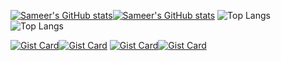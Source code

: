 [![Sameer's GitHub stats](https://github-readme-stats.vercel.app/api?username=dampdigits&show=reviews,discussions_started,discussions_answered,prs_merged,prs_merged_percentage,issues,contribs&rank_icon=github&show_icons=true&hide=reviews,discussions_answered,prs,prs_merged&theme=radical&bg_color=00000000#gh-dark-mode-only)](https://github.com/anuraghazra/github-readme-stats#gh-dark-mode-only)[![Sameer's GitHub stats](https://github-readme-stats.vercel.app/api?username=dampdigits&show=reviews,discussions_started,discussions_answered,prs_merged,prs_merged_percentage,issues,contribs&rank_icon=github&show_icons=true&hide=reviews,discussions_answered,prs,prs_merged&theme=buefy&bg_color=00000000#gh-light-mode-only)](https://github.com/anuraghazra/github-readme-stats#gh-light-mode-only)
![Top Langs](https://github-readme-stats.vercel.app/api/top-langs/?username=dampdigits&layout=compact&langs_count=20&size_weight=0.4&theme=radical&bg_color=00000000#gh-dark-mode-only)
![Top Langs](https://github-readme-stats.vercel.app/api/top-langs/?username=dampdigits&layout=compact&langs_count=20&size_weight=0.4&theme=buefy&bg_color=00000000#gh-dark-mode-only)

[![Gist Card](https://github-readme-stats.vercel.app/api/gist?id=a1fbcf15c46dbe639f69930038ca43d3&theme=radical&bg_color=00000000#gh-dark-mode-only)](https://gist.github.com/dampdigits/a1fbcf15c46dbe639f69930038ca43d3)[![Gist Card](https://github-readme-stats.vercel.app/api/gist?id=a1fbcf15c46dbe639f69930038ca43d3&theme=buefy&bg_color=00000000#gh-dark-mode-only)](https://gist.github.com/dampdigits/a1fbcf15c46dbe639f69930038ca43d3)
[![Gist Card](https://github-readme-stats.vercel.app/api/gist?id=abefc4c97287c6d91a3ea113de03d739&theme=radical&bg_color=00000000#gh-dark-mode-only)](https://gist.github.com/dampdigits/abefc4c97287c6d91a3ea113de03d739)[![Gist Card](https://github-readme-stats.vercel.app/api/gist?id=abefc4c97287c6d91a3ea113de03d739&theme=buefy&bg_color=00000000#gh-dark-mode-only)](https://gist.github.com/dampdigits/abefc4c97287c6d91a3ea113de03d739)